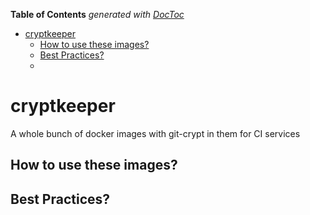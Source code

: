 <!-- START doctoc generated TOC please keep comment here to allow auto update -->
<!-- DON'T EDIT THIS SECTION, INSTEAD RE-RUN doctoc TO UPDATE -->
**Table of Contents**  *generated with [DocToc](https://github.com/thlorenz/doctoc)*

- [cryptkeeper](#cryptkeeper)
  - [How to use these images?](#how-to-use-these-images)
  - [Best Practices?](#best-practices)
  - [](#)

<!-- END doctoc generated TOC please keep comment here to allow auto update -->

# cryptkeeper
A whole bunch of docker images with git-crypt in them for CI services

## How to use these images?

## Best Practices?

##
